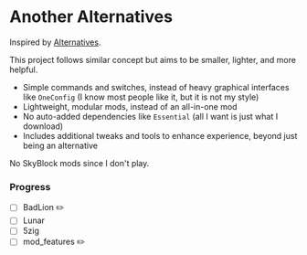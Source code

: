 # Another Alternatives

Inspired by [Alternatives](https://github.com/MicrocontrollersDev/Alternatives/).

This project follows similar concept but aims to be smaller, lighter, and more helpful.

- Simple commands and switches, instead of heavy graphical interfaces like `OneConfig` (I know most people like it, but it is not my style)
- Lightweight, modular mods, instead of an all-in-one mod
- No auto-added dependencies like `Essential` (all I want is just what I download)
- Includes additional tweaks and tools to enhance experience,  beyond just being an alternative

No SkyBlock mods since I don't play.

### Progress

- [ ] BadLion ✏️
- [ ] Lunar
- [ ] 5zig
- [ ] mod_features ✏️